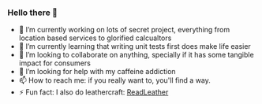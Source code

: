 ### Hello there 👋

- 🔭 I’m currently working on lots of secret project, everything from location based services to glorified calcualtors
- 🌱 I’m currently learning that writing unit tests first does make life easier
- 👯 I’m looking to collaborate on anything, specially if it has some tangible impact for consumers
- 🤔 I’m looking for help with my caffeine addiction
- 📫 How to reach me: if you really want to, you'll find a way.
- ⚡ Fun fact: I also do leathercraft: [ReadLeather](https://readeleather.studio)

